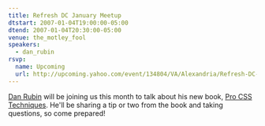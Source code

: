 ```yaml
---
title: Refresh DC January Meetup
dtstart: 2007-01-04T19:00:00-05:00
dtend: 2007-01-04T20:30:00-05:00
venue: the_motley_fool
speakers:
  - dan_rubin
rsvp:
  name: Upcoming
  url: http://upcoming.yahoo.com/event/134804/VA/Alexandria/Refresh-DC-January-Meetup/The-Motley-Fool/
---
```


[Dan Rubin](http://superfluousbanter.org/) will be joining us this month to talk about his new book, [Pro CSS Techniques](http://www.apress.com/book/bookDisplay.html?bID=10187). He'll be sharing a tip or two from the book and taking questions, so come prepared!
